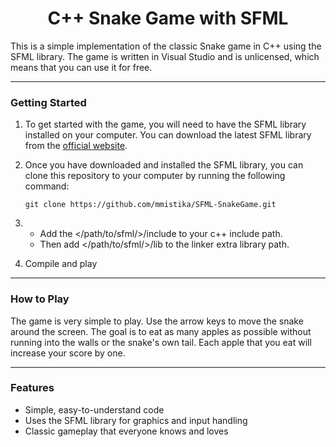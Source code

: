 <h1 align="center"> C++ Snake Game with SFML </h1>
This is a simple implementation of the classic Snake game in C++ using the SFML library. The game is written in Visual Studio and is unlicensed, which means that you can use it for free.

<hr>

### Getting Started
1. To get started with the game, you will need to have the SFML library installed on your computer. You can download the latest SFML library from the [official website](https://www.sfml-dev.org/).

2. Once you have downloaded and installed the SFML library, you can clone this repository to your computer by running the following command:
   ```
   git clone https://github.com/mmistika/SFML-SnakeGame.git
   ```
3. - Add the </path/to/sfml/>/include to your c++ include path.
   - Then add </path/to/sfml/>/lib to the linker extra library path.
4. Compile and play

<hr>

### How to Play
The game is very simple to play. Use the arrow keys to move the snake around the screen. The goal is to eat as many apples as possible without running into the walls or the snake's own tail. Each apple that you eat will increase your score by one.

<hr>

### Features
- Simple, easy-to-understand code
- Uses the SFML library for graphics and input handling
- Classic gameplay that everyone knows and loves